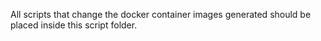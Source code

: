 All scripts that change the docker container images generated should be placed inside this script folder.
